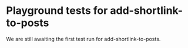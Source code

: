 # Playground tests for add-shortlink-to-posts
We are still awaiting the first test run for add-shortlink-to-posts.
